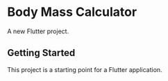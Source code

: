 # Body Mass Calculator
A new Flutter project.


## Getting Started

This project is a starting point for a Flutter application.



